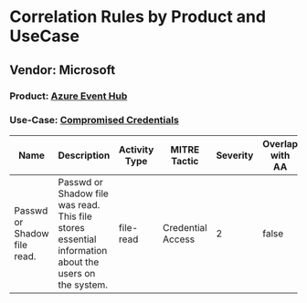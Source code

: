 Correlation Rules by Product and UseCase
========================================
Vendor: Microsoft
-----------------
### Product: [Azure Event Hub](../ds_microsoft_azure_event_hub.md)
### Use-Case: [Compromised Credentials](../../../../UseCases/uc_compromised_credentials.md)

| Name    | Description    | Activity Type | MITRE Tactic      | Severity | Overlap with AA |
| ---- | ---- | ---- | ---- | -------- | ---- |
| Passwd or Shadow file read. | Passwd or Shadow file was read. This file stores essential information about the users on the system. | file-read     | Credential Access | 2        | false    |
